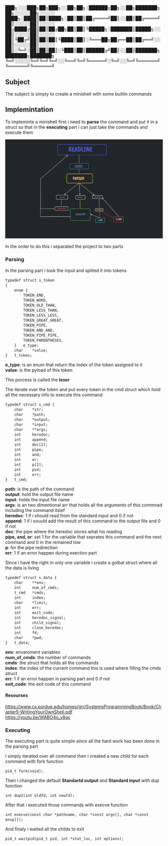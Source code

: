 # 
███╗░░░███╗██╗███╗░░██╗██╗░██████╗██╗░░██╗███████╗██╗░░░░░██╗░░░░░
████╗░████║██║████╗░██║██║██╔════╝██║░░██║██╔════╝██║░░░░░██║░░░░░
██╔████╔██║██║██╔██╗██║██║╚█████╗░███████║█████╗░░██║░░░░░██║░░░░░
██║╚██╔╝██║██║██║╚████║██║░╚═══██╗██╔══██║██╔══╝░░██║░░░░░██║░░░░░
██║░╚═╝░██║██║██║░╚███║██║██████╔╝██║░░██║███████╗███████╗███████╗
╚═╝░░░░░╚═╝╚═╝╚═╝░░╚══╝╚═╝╚═════╝░╚═╝░░╚═╝╚══════╝╚══════╝╚══════╝

## Subject

The subject is simply to create a minishell with some builtin commands

## Implemintation

To impleminte a minishell first i need to <b>parse</b> the command and put it in a struct so that in the <b>executing</b> 
part i can just take the commands and execute them

<img src="./minishell_map.png" alt="minishell map" />

In the order to do this i separated the project to two parts 

### Parsing

In the parsing part i took the input and splited it into tokens 

```
typedef struct s_token
{
	enum {
		TOKEN_END,
		TOKEN_WORD,
		TOKEN_OLD_THAN,
		TOKEN_LESS_THAN,
		TOKEN_LESS_LESS,
		TOKEN_GREAT_GREAT,
		TOKEN_PIPE,
		TOKEN_AND_AND,
		TOKEN_PIPE_PIPE,
		TOKEN_PARENTHESES,
	}	e_type;
	char	*value;
}	t_token;
```

<b>e_type</b>: is an enum that return the index of the token assigned to it </br>
<b>value</b>: is the pyload of this token 

This porcess is called the <b>lexer</b>

The iterate over the token and put every token in the cmd struct which hold all the necessary info to execute this command

```
typedef struct s_cmd {
	char	*str;
	char	*path;
	char	*output;
	char	*input;
	char	**args;
	int		heredoc;
	int		append;
	int		doc[2];
	int		pipe;
	int		and;
	int		or;
	int		p[2];
	int		pid;
	int		err;
}	t_cmd;
```

<b>path</b>: is the path of the command </br>
<b>output</b>: hold the output file name </br>
<b>input</b>: holds the input file name </br>
<b>args</b>: is an two dimentional arr that holds all the arguments of this commnad including the command itslef </br>
<b>heredoc</b>: 1 if i should read from the standard input and 0 if not</br>
<b>append</b>: 1 if i souuld add the result of this command to the output file and 0 if not </br>
<b>doc</b>: the pipe where the heredoc stores what his reading </br>
<b>pipe, and, or</b>: set 1 for the variable that seprates this command and the next command and 0 in the remained tow </br>
<b>p</b>: for the pipe redirection </br>
<b>err</b>: 1 if an error happen during exection part </br>

Since i have the right in only one variable i create a golbal struct where all the data is living

```
typedef struct s_data {
	char	**env;
	int		num_of_cmds;
	t_cmd	*cmds;
	int		index;
	char	*limit;
	int		err;
	int		exit_code;
	int		heredoc_signal;
	int		child_signal;
	int		close_heredoc;
	int		fd;
	char	*pwd;
}	t_data;
```

<b>env</b>: envaroment variables </br>
<b>num_of_cmds</b>: the number of commands </br>
<b>cmds</b>: the struct that holds all the commands  </br>
<b>index</b>: the index of the current command this is used where filling the cmds struct</br>
<b>err</b>: 1 if an error happen in parsing part and 0 if not</br>
<b>exit_code</b>: the exit code of this command </br>

#### Resourses

<a href="https://www.cs.purdue.edu/homes/grr/SystemsProgrammingBook/Book/Chapter5-WritingYourOwnShell.pdf" target="_blank">
	https://www.cs.purdue.edu/homes/grr/SystemsProgrammingBook/Book/Chapter5-WritingYourOwnShell.pdf
</a></br>

<a href="https://youtu.be/WABO4o_y8qc" target="_blank">
	https://youtu.be/WABO4o_y8qc
</a>

### Executing

The executing part is quite simple since all the hard work has been done in the parsing part

I simply iterated over all command then i created a new child for each command with fork function

```
pid_t fork(void);
```

Then i changed the default <b>Standartd output</b> and <b>Standard input</b> with dup function

```
int dup2(int oldfd, int newfd);
```

After that i executed those commands with execve function

```
int execve(const char *pathname, char *const argv[], char *const envp[]);
```

And finaly i waited all the childs to exit

```
pid_t waitpid(pid_t pid, int *stat_loc, int options);
```



